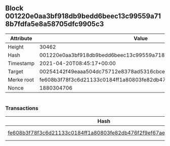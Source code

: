 ## Block 001220e0aa3bf918db9bedd6beec13c99559a718b7fdfa5e8a58705dfc9905c3

Attribute | Value
--- | ---
Height | 30462
Hash | 001220e0aa3bf918db9bedd6beec13c99559a718b7fdfa5e8a58705dfc9905c3
Timestamp | 2021-04-20T08:45:17+00:00
Target | 00254142f49eaaa504dc75712e8378ad5316cbcead634704b3734b6271167cc4
Merke root | fe608b3f78f3c6d21133c0184ff1a80803fe82db476f2f9ef67aeae530e60070
Nonce | 1880304706

```

```

### Transactions

Hash | Amount
--- | ---
[fe608b3f78f3c6d21133c0184ff1a80803fe82db476f2f9ef67aeae530e60070](fe608b3f78f3c6d21133c0184ff1a80803fe82db476f2f9ef67aeae530e60070.md) | 10.00000000 SKEPTI 
